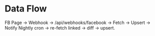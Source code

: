 # Data Flow
FB Page → Webhook → /api/webhooks/facebook → Fetch → Upsert → Notify
Nightly cron → re-fetch linked → diff → upsert.
